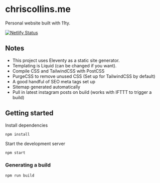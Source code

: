 # chriscollins.me

Personal website built with 11ty. 

[![Netlify Status](https://api.netlify.com/api/v1/badges/be563c8f-e704-4135-87eb-ab90f9862134/deploy-status)](https://app.netlify.com/sites/chrisssy/deploys)

## Notes 

- This project uses Eleventy as a static site generator.
- Templating is Liquid (can be changed if you want). 
- Compile CSS and TailwindCSS with PostCSS
- PurgeCSS to remove unused CSS (Set up for TailwindCSS by default)
- A good handful of SEO meta tags set up
- Sitemap generated automatically
- Pull in latest instagram posts on build (works with IFTTT to trigger a build)

## Getting started

Install dependencies 

```
npm install
```

Start the development server

```
npm start
```

### Generating a build

```
npm run build
```

